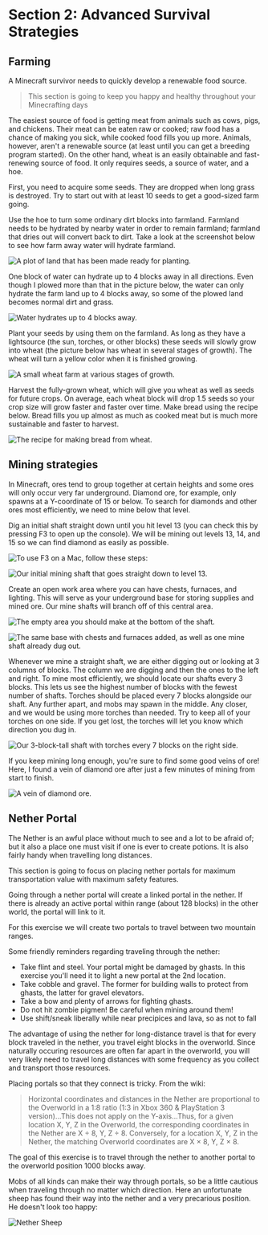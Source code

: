 # Section 2: Advanced Survival Strategies

## Farming

A Minecraft survivor needs to quickly develop a renewable food source.

> This section is going to keep you happy and healthy throughout your Minecrafting days

The easiest source of food is getting meat from animals such as cows, pigs, and chickens. Their meat can be eaten raw or cooked; raw food has a chance of making you sick, while cooked food fills you up more. Animals, however, aren't a renewable source (at least until you can get a breeding program started). On the other hand, wheat is an easily obtainable and fast-renewing source of food. It only requires seeds, a source of water, and a hoe.

First, you need to acquire some seeds. They are dropped when long grass is destroyed. Try to start out with at least 10 seeds to get a good-sized farm going.

Use the hoe to turn some ordinary dirt blocks into farmland. Farmland needs to be hydrated by nearby water in order to remain farmland; farmland that dries out will convert back to dirt. Take a look at the screenshot below to see how farm away water will hydrate farmland.

![A plot of land that has been made ready for planting.](images/section_2/farming_plot.png)

One block of water can hydrate up to 4 blocks away in all directions. Even though I plowed more than that in the picture below, the water can only hydrate the farm land up to 4 blocks away, so some of the plowed land becomes normal dirt and grass. 

![Water hydrates up to 4 blocks away.](images/section_2/farmsquare.png)

Plant your seeds by using them on the farmland. As long as they have a lightsource (the sun, torches, or other blocks) these seeds will slowly grow into wheat (the picture below has wheat in several stages of growth). The wheat will turn a yellow color when it is finished growing.

![A small wheat farm at various stages of growth.](images/section_2/farming_growing.png)

Harvest the fully-grown wheat, which will give you wheat as well as seeds for future crops. On average, each wheat block will drop 1.5 seeds so your crop size will grow faster and faster over time. Make bread using the recipe below. Bread fills you up almost as much as cooked meat but is much more sustainable and faster to harvest.

![The recipe for making bread from wheat.](images/section_2/farming_bread_recipe.png)

## Mining strategies

In Minecraft, ores tend to group together at certain heights and some ores will only occur very far underground. Diamond ore, for example, only spawns at a Y-coordinate of 15 or below. To search for diamonds and other ores most efficiently, we need to mine below that level.

Dig an initial shaft straight down until you hit level 13 (you can check this by pressing F3 to open up the console). We will be mining out levels 13, 14, and 15 so we can find diamond as easily as possible.

![To use F3 on a Mac, follow these steps:](images/section_2/macf3.png)

![Our initial mining shaft that goes straight down to level 13.](images/section_2/mining_down_shaft.png)

Create an open work area where you can have chests, furnaces, and lighting. This will serve as your underground base for storing supplies and mined ore. Our mine shafts will branch off of this central area.

![The empty area you should make at the bottom of the shaft.](images/section_2/mining_initial_base.png)

![The same base with chests and furnaces added, as well as one mine shaft already dug out.](images/section_2/mining_base_chests.png)

Whenever we mine a straight shaft, we are either digging out or looking at 3 columns of blocks. The column we are digging and then the ones to the left and right. To mine most efficiently, we should locate our shafts every 3 blocks. This lets us see the highest number of blocks with the fewest number of shafts. Torches should be placed every 7 blocks alongside our shaft. Any further apart, and mobs may spawn in the middle. Any closer, and we would be using more torches than needed. Try to keep all of your torches on one side. If you get lost, the torches will let you know which direction you dug in.

![Our 3-block-tall shaft with torches every 7 blocks on the right side.](images/section_2/mining_horizontal_shaft.png)

If you keep mining long enough, you're sure to find some good veins of ore! Here, I found a vein of diamond ore after just a few minutes of mining from start to finish.

![A vein of diamond ore.](images/section_2/mining_diamond.png)

## Nether Portal

The Nether is an awful place without much to see and a lot to be afraid of; but it also a place one must visit if one is ever to create potions. It is also fairly handy when travelling long distances.

This section is going to focus on placing nether portals for maximum transportation value with maximum safety features.

Going through a nether portal will create a linked portal in the nether. If there is already an active portal within range (about 128 blocks) in the other world, the portal will link to it.

For this exercise we will create two portals to travel between two mountain ranges.

Some friendly reminders regarding traveling through the nether:

* Take flint and steel. Your portal might be damaged by ghasts. In this exercise you'll need it to light a new portal at the 2nd location.
* Take cobble and gravel. The former for building walls to protect from ghasts, the latter for gravel elevators.
* Take a bow and plenty of arrows for fighting ghasts.
* Do not hit zombie pigmen! Be careful when mining around them!
* Use shift/sneak liberally while near precipices and lava, so as not to fall

The advantage of using the nether for long-distance travel is that for every block traveled in the nether, you travel eight blocks in the overworld. Since naturally occuring resources are often far apart in the overworld, you will very likely need to travel long distances with some frequency as you collect and transport those resources.

Placing portals so that they connect is tricky. From the wiki:

> Horizontal coordinates and distances in the Nether are proportional to the Overworld in a 1:8 ratio (1:3 in Xbox 360 & PlayStation 3 version)...This does not apply on the Y-axis...Thus, for a given location X, Y, Z in the Overworld, the corresponding coordinates in the Nether are X ÷ 8, Y, Z ÷ 8. Conversely, for a location X, Y, Z in the Nether, the matching Overworld coordinates are X × 8, Y, Z × 8.

The goal of this exercise is to travel through the nether to another portal to the overworld position 1000 blocks away.

Mobs of all kinds can make their way through portals, so be a little cautious when traveling through no matter which direction. Here an unfortunate sheep has found their way into the nether and a very precarious position. He doesn't look too happy:

![Nether Sheep](images/nether_sheep.png)
